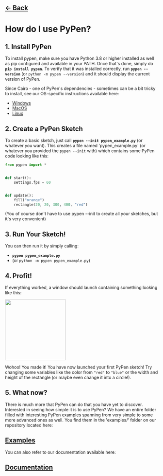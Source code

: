 ## [<- Back](https://github.com/Canvim/PyPen)

# How do I use PyPen?
## 1. Install PyPen
To install pypen, make sure you have Python 3.8 or higher installed as well as pip configured and available in your PATH. Once that's done, simply do **```pip install pypen```**. To verify that it was installed correctly, run **```pypen --version```** (or ```python -m pypen --version```) and it should display the current version of PyPen.

Since Cairo - one of PyPen's dependencies - sometimes can be a bit tricky to install, see our OS-specific instructions available here:
* [Windows](./WINDOWS.md)
* [MacOS](./MACOS.md)
* [Linux](./LINUX.md)

## 2. Create a PyPen Sketch
To create a basic sketch, just call **```pypen --init pypen_example.py```** (or whatever you want). This creates a file named 'pypen_example.py' (or whatever you provided the ```pypen --init``` with) which contains some PyPen code looking like this:

```python
from pypen import *


def start():
    settings.fps = 60


def update():
    fill("orange")
    rectangle(20, 20, 300, 400, "red")
```

(You of course don't have to use pypen --init to create all your sketches, but it's very convenient)

## 3. Run Your Sketch!
You can then run it by simply calling:
- **```pypen pypen_example.py```**
- (or ```python -m pypen pypen_example.py```)

## 4. Profit!
If everything worked, a window should launch containing something looking like this:

<img src="https://i.imgur.com/AwMJM3K.png" width="200px">

Wohoo! You made it! You have now launched your first PyPen sketch! Try changing some variables like the color from ```"red"``` to ```"blue"``` or the width and height of the rectangle (or maybe even change it into a circle!).

## 5. What now?
There is much more that PyPen can do that you have yet to discover. Interested in seeing how simple it is to use PyPen? We have an entire folder filled with interesting PyPen examples spanning from very simple to some more advanced ones as well. You find them in the 'examples/' folder on our repository located here:

## **[Examples](../examples/)**

You can also refer to our documentation available here:

## **[Documentation](../examples/)**